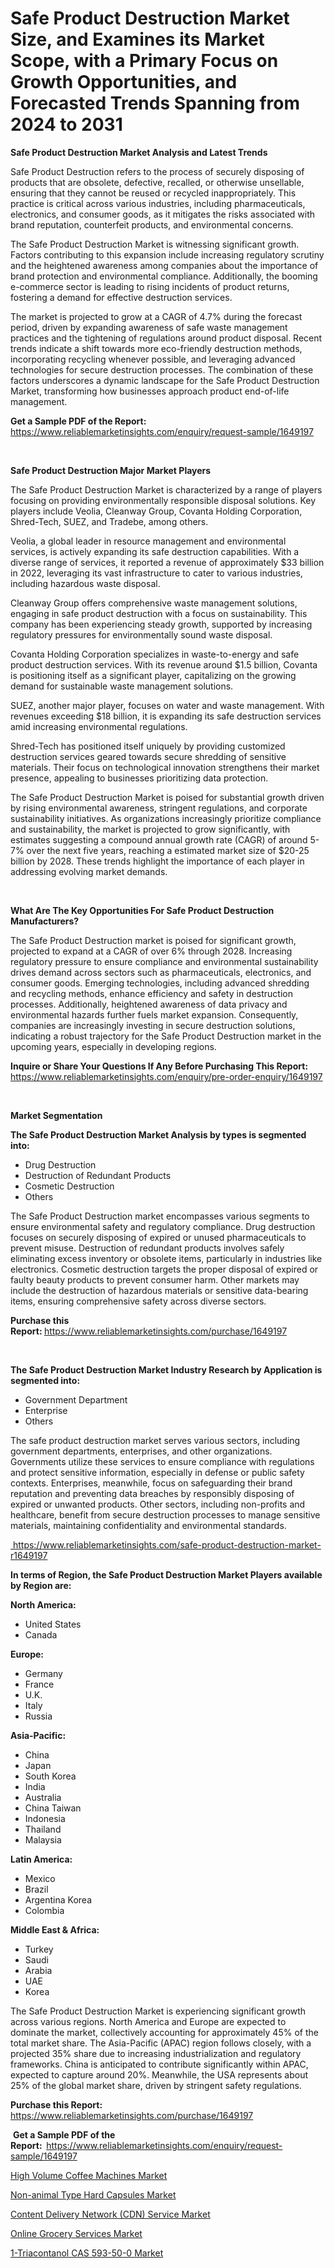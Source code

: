 <p><h1>Safe Product Destruction Market Size, and Examines its Market Scope, with a Primary Focus on Growth Opportunities, and Forecasted Trends Spanning from 2024 to 2031</h1></p><p><strong>Safe Product Destruction Market Analysis and Latest Trends</strong></p>
<p><p>Safe Product Destruction refers to the process of securely disposing of products that are obsolete, defective, recalled, or otherwise unsellable, ensuring that they cannot be reused or recycled inappropriately. This practice is critical across various industries, including pharmaceuticals, electronics, and consumer goods, as it mitigates the risks associated with brand reputation, counterfeit products, and environmental concerns.</p><p>The Safe Product Destruction Market is witnessing significant growth. Factors contributing to this expansion include increasing regulatory scrutiny and the heightened awareness among companies about the importance of brand protection and environmental compliance. Additionally, the booming e-commerce sector is leading to rising incidents of product returns, fostering a demand for effective destruction services.</p><p>The market is projected to grow at a CAGR of 4.7% during the forecast period, driven by expanding awareness of safe waste management practices and the tightening of regulations around product disposal. Recent trends indicate a shift towards more eco-friendly destruction methods, incorporating recycling whenever possible, and leveraging advanced technologies for secure destruction processes. The combination of these factors underscores a dynamic landscape for the Safe Product Destruction Market, transforming how businesses approach product end-of-life management.</p></p>
<p><strong>Get a Sample PDF of the Report:&nbsp;</strong> <a href="https://www.reliablemarketinsights.com/enquiry/request-sample/1649197?utm_campaign=1589&utm_medium=2&utm_source=Github&utm_content=ia&utm_term=15102024&utm_id=safe-product-destruction">https://www.reliablemarketinsights.com/enquiry/request-sample/1649197</a></p>
<p>&nbsp;</p>
<p><strong>Safe Product Destruction Major Market Players</strong></p>
<p><p>The Safe Product Destruction Market is characterized by a range of players focusing on providing environmentally responsible disposal solutions. Key players include Veolia, Cleanway Group, Covanta Holding Corporation, Shred-Tech, SUEZ, and Tradebe, among others.</p><p>Veolia, a global leader in resource management and environmental services, is actively expanding its safe destruction capabilities. With a diverse range of services, it reported a revenue of approximately $33 billion in 2022, leveraging its vast infrastructure to cater to various industries, including hazardous waste disposal.</p><p>Cleanway Group offers comprehensive waste management solutions, engaging in safe product destruction with a focus on sustainability. This company has been experiencing steady growth, supported by increasing regulatory pressures for environmentally sound waste disposal.</p><p>Covanta Holding Corporation specializes in waste-to-energy and safe product destruction services. With its revenue around $1.5 billion, Covanta is positioning itself as a significant player, capitalizing on the growing demand for sustainable waste management solutions.</p><p>SUEZ, another major player, focuses on water and waste management. With revenues exceeding $18 billion, it is expanding its safe destruction services amid increasing environmental regulations.</p><p>Shred-Tech has positioned itself uniquely by providing customized destruction services geared towards secure shredding of sensitive materials. Their focus on technological innovation strengthens their market presence, appealing to businesses prioritizing data protection.</p><p>The Safe Product Destruction Market is poised for substantial growth driven by rising environmental awareness, stringent regulations, and corporate sustainability initiatives. As organizations increasingly prioritize compliance and sustainability, the market is projected to grow significantly, with estimates suggesting a compound annual growth rate (CAGR) of around 5-7% over the next five years, reaching a estimated market size of $20-25 billion by 2028. These trends highlight the importance of each player in addressing evolving market demands.</p></p>
<p>&nbsp;</p>
<p><strong>What Are The Key Opportunities For Safe Product Destruction Manufacturers?</strong></p>
<p><p>The Safe Product Destruction market is poised for significant growth, projected to expand at a CAGR of over 6% through 2028. Increasing regulatory pressure to ensure compliance and environmental sustainability drives demand across sectors such as pharmaceuticals, electronics, and consumer goods. Emerging technologies, including advanced shredding and recycling methods, enhance efficiency and safety in destruction processes. Additionally, heightened awareness of data privacy and environmental hazards further fuels market expansion. Consequently, companies are increasingly investing in secure destruction solutions, indicating a robust trajectory for the Safe Product Destruction market in the upcoming years, especially in developing regions.</p></p>
<p><strong>Inquire or Share Your Questions If Any Before Purchasing This Report:</strong> <a href="https://www.reliablemarketinsights.com/enquiry/pre-order-enquiry/1649197?utm_campaign=1589&utm_medium=2&utm_source=Github&utm_content=ia&utm_term=15102024&utm_id=safe-product-destruction">https://www.reliablemarketinsights.com/enquiry/pre-order-enquiry/1649197</a></p>
<p>&nbsp;</p>
<p><strong>Market Segmentation</strong></p>
<p><strong>The Safe Product Destruction Market Analysis by types is segmented into:</strong></p>
<p><ul><li>Drug Destruction</li><li>Destruction of Redundant Products</li><li>Cosmetic Destruction</li><li>Others</li></ul></p>
<p><p>The Safe Product Destruction market encompasses various segments to ensure environmental safety and regulatory compliance. Drug destruction focuses on securely disposing of expired or unused pharmaceuticals to prevent misuse. Destruction of redundant products involves safely eliminating excess inventory or obsolete items, particularly in industries like electronics. Cosmetic destruction targets the proper disposal of expired or faulty beauty products to prevent consumer harm. Other markets may include the destruction of hazardous materials or sensitive data-bearing items, ensuring comprehensive safety across diverse sectors.</p></p>
<p><strong>Purchase this Report:&nbsp;</strong><a href="https://www.reliablemarketinsights.com/purchase/1649197?utm_campaign=1589&utm_medium=2&utm_source=Github&utm_content=ia&utm_term=15102024&utm_id=safe-product-destruction">https://www.reliablemarketinsights.com/purchase/1649197</a></p>
<p>&nbsp;</p>
<p><strong>The Safe Product Destruction Market Industry Research by Application is segmented into:</strong></p>
<p><ul><li>Government Department</li><li>Enterprise</li><li>Others</li></ul></p>
<p><p>The safe product destruction market serves various sectors, including government departments, enterprises, and other organizations. Governments utilize these services to ensure compliance with regulations and protect sensitive information, especially in defense or public safety contexts. Enterprises, meanwhile, focus on safeguarding their brand reputation and preventing data breaches by responsibly disposing of expired or unwanted products. Other sectors, including non-profits and healthcare, benefit from secure destruction processes to manage sensitive materials, maintaining confidentiality and environmental standards.</p></p>
<p><a href="https://www.reliablemarketinsights.com/safe-product-destruction-market-r1649197?utm_campaign=1589&utm_medium=2&utm_source=Github&utm_content=ia&utm_term=15102024&utm_id=safe-product-destruction">&nbsp;https://www.reliablemarketinsights.com/safe-product-destruction-market-r1649197</a></p>
<p><strong>In terms of Region, the Safe Product Destruction Market Players available by Region are:</strong></p>
<p>
    <p> <strong> North America: </strong>
        <ul>
            <li>United States</li>
            <li>Canada</li>
        </ul>
        </p> 
    <p> <strong> Europe: </strong>
        <ul>
            <li>Germany</li>
            <li>France</li>
            <li>U.K.</li>
            <li>Italy</li>
            <li>Russia</li>
        </ul>
        </p> 
    <p> <strong> Asia-Pacific: </strong>
        <ul>
            <li>China</li>
            <li>Japan</li>
            <li>South Korea</li>
            <li>India</li>
            <li>Australia</li>
            <li>China Taiwan</li>
            <li>Indonesia</li>
            <li>Thailand</li>
            <li>Malaysia</li>
        </ul>
        </p> 
    <p> <strong> Latin America: </strong>
        <ul>
            <li>Mexico</li>
            <li>Brazil</li>
            <li>Argentina Korea</li>
            <li>Colombia</li>
        </ul>
        </p> 
    <p> <strong> Middle East & Africa: </strong>
        <ul>
            <li>Turkey</li>
            <li>Saudi</li>
            <li>Arabia</li>
            <li>UAE</li>
            <li>Korea</li>
        </ul>
    </p>
    </p>
<p><p>The Safe Product Destruction Market is experiencing significant growth across various regions. North America and Europe are expected to dominate the market, collectively accounting for approximately 45% of the total market share. The Asia-Pacific (APAC) region follows closely, with a projected 35% share due to increasing industrialization and regulatory frameworks. China is anticipated to contribute significantly within APAC, expected to capture around 20%. Meanwhile, the USA represents about 25% of the global market share, driven by stringent safety regulations.</p></p>
<p><strong>Purchase this Report: </strong><a href="https://www.reliablemarketinsights.com/purchase/1649197?utm_campaign=1589&utm_medium=2&utm_source=Github&utm_content=ia&utm_term=15102024&utm_id=safe-product-destruction">https://www.reliablemarketinsights.com/purchase/1649197</a></p>
<p>&nbsp;<strong>Get a Sample PDF of the Report:&nbsp;&nbsp;</strong><a href="https://www.reliablemarketinsights.com/enquiry/request-sample/1649197?utm_campaign=1589&utm_medium=2&utm_source=Github&utm_content=ia&utm_term=15102024&utm_id=safe-product-destruction">https://www.reliablemarketinsights.com/enquiry/request-sample/1649197</a></p>
<p><strong></strong></p>
<p><p><a href="https://www.linkedin.com/pulse/high-volume-coffee-machines-market-size-type-urnairport-h8lpe?trk=public_post_embed_feed-article-content&utm_campaign=1589&utm_medium=2&utm_source=Github&utm_content=ia&utm_term=15102024&utm_id=safe-product-destruction">High Volume Coffee Machines Market</a></p><p><a href="https://www.linkedin.com/pulse/non-animal-type-hard-capsules-industry-forecast-market-shifts-jqote?trk=public_post_embed_feed-article-content&utm_campaign=1589&utm_medium=2&utm_source=Github&utm_content=ia&utm_term=15102024&utm_id=safe-product-destruction">Non-animal Type Hard Capsules Market</a></p><p><a href="https://www.linkedin.com/pulse/opportunities-challenges-content-delivery-network-cdn-service-nipde?trk=public_post_embed_feed-article-content&utm_campaign=1589&utm_medium=2&utm_source=Github&utm_content=ia&utm_term=15102024&utm_id=safe-product-destruction">Content Delivery Network (CDN) Service Market</a></p><p><a href="https://www.linkedin.com/pulse/comprehensive-online-grocery-services-market-report-regional-ocipe?trk=public_post_embed_feed-article-content&utm_campaign=1589&utm_medium=2&utm_source=Github&utm_content=ia&utm_term=15102024&utm_id=safe-product-destruction">Online Grocery Services Market</a></p><p><a href="https://www.linkedin.com/pulse/competitive-intelligence-1-triacontanol-cas-593-50-0-market-xuyhe?trk=public_post_embed_feed-article-content&utm_campaign=1589&utm_medium=2&utm_source=Github&utm_content=ia&utm_term=15102024&utm_id=safe-product-destruction">1-Triacontanol CAS 593-50-0 Market</a></p></p>